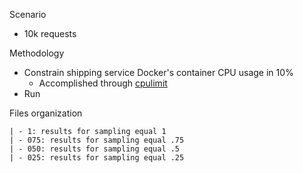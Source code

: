 Scenario

- 10k requests

Methodology

- Constrain shipping service Docker's container CPU usage in 10%
  - Accomplished through [cpulimit][cpulimit]
- Run

Files organization

    | - 1: results for sampling equal 1
    | - 075: results for sampling equal .75
    | - 050: results for sampling equal .5
    | - 025: results for sampling equal .25

[cpulimit]: https://github.com/opsengine/cpulimit
